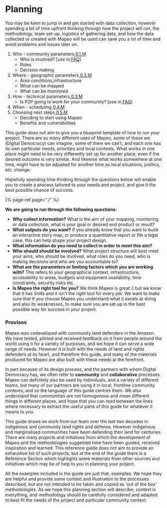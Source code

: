 # Planning

You may be keen to jump in and get started with data collection, however spending a bit of time upfront thinking through how the project will run, the methodology, team set-up, logistics of gathering data, and how the data collected or created with Mapeo will be used can save you a lot of time and avoid problems and issues later on.

1. Who - community parameters[ 0.1.M](https://www.notion.so/0-1-M-c06a101b52a34ea8a3dc3ece2c2f72c6)
   * Who is involved? \[use in[ FAQ](https://www.notion.so/Wireframe-for-docs-mapeo-app-edcc2eeb82d7460f911a15411065bdef)\]
   * Roles
   * Decision making
2. Where - geographic parameters[ 0.2.M](https://www.notion.so/0-2-M-175b053b94ad4180b231ab988ac27fbd)
   * Area conditions,infrastructure
   * What can be mapped
   * What can be monitored
3. How - technical parameters[ 0.3.M](https://www.notion.so/0-3-M-5d1f0e57650b43ccb492386a2d25514f)
   * Is P2P going to work for your community? \[use in[ FAQ](https://www.notion.so/Wireframe-for-docs-mapeo-app-edcc2eeb82d7460f911a15411065bdef)\]
4. When - scheduling[ 0.4.M](https://www.notion.so/0-4-M-ad64d5125bca42e98d0f70e059e0167a)
5. Choosing next steps[ 0.5.M](https://www.notion.so/0-5-M-d723a98a70e64f5b95ac5dee30d79a84)
   * Deciding to start using Mapeo
   * Benefits and vulnerabilities

This guide does not aim to give you a blueprint template of how to run your project. There are so many different uses of Mapeo, some of these we \(Digital Democracy\) can imagine, some of them we can't, and each one has its own particular needs, priorities and local contexts. What works in one place might need to be very differently set up for another place, even if the desired outcome is very similar. And likewise what works somewhere at one time, might have to be adjusted for another time as local situations, politics, etc. change.

Hopefully spending time thinking through the questions below will enable you to create a process tailored to your needs and project, and give it the best possible chance of success.

{% page-ref page="./" %}

**We are going to run through the following questions:**

* **Why collect information?** What is the aim of your mapping, monitoring or data collection, what is your goal or desired end product or result?
* **What outputs do you want?** If you already know that you want to build an interactive story map, or produce a quantitative report or file a legal case, this can help shape your project design.
* **What information do you need to collect in order to meet this aim?**
* **Who should should be involved?** What project structure will best meet your aims, who should be involved, what roles do you need, who is making decisions and who are you accountable to?
* **What are the parameters or limiting factors which you are working with?** This refers to your geographical context, infrastructure, accessibility to areas, budgets and equipment availability, time constraints, security risks etc.
* **Is Mapeo the right tool for you?** We think Mapeo is great :\) but we know that it has limits and it isn't the right tool for every job. We want to make sure that if you choose Mapeo you understand what it excels at doing and also its weaknesses, to make sure you are set up in the best possible way for success in your project.

### Provisos

Mapeo was codeveloped with community land defenders in the Amazon. We have tested, piloted and received feedback on it from people around the world using it for a variety of purposes, and we hope it can serve a wide range of needs. However it is built with the needs of land and rights defenders at its heart, and therefore this guide, and many of the materials produced for Mapeo are also built with these needs at the forefront.

In part because of its design process, and the partners with whom Digital Democracy has, we often refer to **community** and **collaborative** processes. Mapeo can definitely also be used by individuals, and a variety of different teams, but many of our partners are using it in local, frontline community contexts, and so the language of this guide centres them. We also understand that communities are not homogenous and mean different things in different places, and hope that you can read between the lines where necessary to extract the useful parts of this guide for whatever it means to you.

This guide draws on work from our team over the last two decades in indigenous and community land rights and defense. However indigenous and marginalised communities have been defending their land for centuries. There are many projects and initiatives from which the development of Mapeo and the methodologies suggested here have been guided, received inspiration and learned. This reference guide does not aim to provide an exhaustive list of such projects, but at the end of the guide there is a Reference Section which highlights some materials from other sources and initiatives which may be of help to you in planning your project.

All the examples included in the guide are just that, examples. We hope they are helpful and provide some context and illustration to the processes described, but are not intended to be taken and copied as 'out of the box' methodologies. As we hope this planning section will describe, context is everything, and methodology should be carefully considered and adapted to best fit the needs of the project and particular community context.

